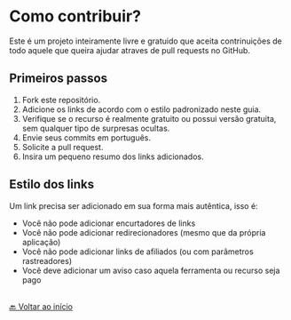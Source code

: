 # Como contribuir?
Este é um projeto inteiramente livre e gratuido que aceita contrinuições de todo aquele que queira ajudar atraves de pull requests no GitHub.

## Primeiros passos
1. Fork este repositório.
2. Adicione os links de acordo com o estilo padronizado neste guia.
3. Verifique se o recurso é realmente gratuito ou possui versão gratuita, sem qualquer tipo de surpresas ocultas.
4. Envie seus commits em português.
5. Solicite a pull request.
6. Insira um pequeno resumo dos links adicionados.

## Estilo dos links

Um link precisa ser adicionado em sua forma mais autêntica, isso é:

- Você não pode adicionar encurtadores de links
- Você não pode adicionar redirecionadores (mesmo que da própria aplicação)
- Você não pode adicionar links de afiliados (ou com parâmetros rastreadores)
- Você deve adicionar um aviso caso aquela ferramenta ou recurso seja pago

<br>[🔙 Voltar ao início](../README.md)<br>

